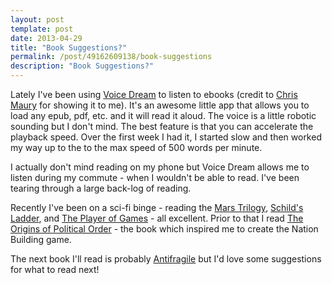 ```yaml
---
layout: post
template: post
date: 2013-04-29
title: "Book Suggestions?"
permalink: /post/49162609138/book-suggestions
description: "Book Suggestions?"
---
```

Lately I've been using [Voice Dream](http://www.voicedream.com/) to listen to ebooks (credit to [Chris Maury](http://chrismaury.com) for showing it to me). It's an awesome little app that allows you to load any epub, pdf, etc. and it will read it aloud. The voice is a little robotic sounding but I don't mind. The best feature is that you can accelerate the playback speed. Over the first week I had it, I started slow and then worked my way up to the to the max speed of 500 words per minute.

I actually don't mind reading on my phone but Voice Dream allows me to listen during my commute - when I wouldn't be able to read. I've been tearing through a large back-log of reading.

Recently I've been on a sci-fi binge - reading the [Mars Trilogy](http://en.wikipedia.org/wiki/Mars_trilogy), [Schild's Ladder](http://en.wikipedia.org/wiki/Schild%27s_Ladder), and [The Player of Games](http://en.wikipedia.org/wiki/Player_of_Games) - all excellent. Prior to that I read [The Origins of Political Order](http://en.wikipedia.org/wiki/The_Origins_of_Political_Order) - the book which inspired me to create the  Nation Building game.

The next book I'll read is probably [Antifragile](http://en.wikipedia.org/wiki/Antifragile:_Things_That_Gain_from_Disorder) but I'd love some suggestions for what to read next!